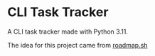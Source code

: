 # CLI Task Tracker

A CLI task tracker made with Python 3.11.

The idea for this project came from [roadmap.sh](https://roadmap.sh/projects/task-tracker)

